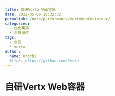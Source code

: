 ```yaml
---
title: 自研Vertx Web容器
date: 2022-05-06 10:32:32
permalink: /note/performance/vertxWebContainer/
categories:
  - 优化集锦
  - 自研组件
tags:
  - 自研
  - vertx
author: 
  name: Orochi
  #link: https://github.com/kevin
---
```

# 自研Vertx Web容器
